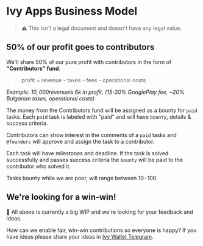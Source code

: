 # Ivy Apps Business Model

> :warning: This isn't a legal document and doesn't have any legal value.

## 50% of our profit goes to contributors

We'll share 50% of our pure profit with contributors in the form of **"Contributors" fund**.

> profit = revenue - taxes - fees - operational costs

_Example: $10,000 revenue is ~$6k in profit. (15-20% GooglePlay fee, ~20% Bulgarian taxes, operational costs)_

The money from the Contributors fund will be assigned as a bounty for `paid` tasks. Each `paid` task is labeled with "paid" and will have `bounty`, details & success criteria.

Contributors can show interest in the comments of a `paid` tasks and `@founders` will approve and assign the task to a contributor.

Each task will have milestones and deadline. If the task is solved successfully and passes success criteria the `bounty` will be paid to the contributor who solved it.

Tasks bounty while we are poor, will range between $10-$100. 

## We're looking for a win-win!

:construction: All above is currently a big WIP and we're looking for your feedback and ideas.

How can we enable fair, win-win contributions so everyone is happy? If you have ideas please share your ideas in [Ivy Wallet Telegram](https://t.me/+ETavgioAvWg4NThk).
